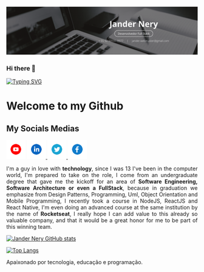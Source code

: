 
![banner pessoal](https://raw.githubusercontent.com/jnerydesigner/jnerydesigner/refs/heads/main/cover-linkedin.png)

### Hi there 👋

[![Typing SVG](https://readme-typing-svg.demolab.com?font=Fira+Code&duration=3000&pause=500&random=false&width=635&lines=%3C+Welcome+%2F%3E;%3C+My+name+is+Jander+Nery+%2F%3E;%3C+I'm+a+Software+Developer+%2F%3E;%3C+FullStack+%2F%3E)](https://git.io/typing-svg)

# Welcome to my Github

## My Socials Medias

<div style="width:100%">
<a href="https://www.youtube.com/channel/UCr5fGhSnZV7eqfDYcV09XOQ" target="_blank"><img src="https://github.com/jnerydesigner/jnerydesigner/blob/main/youtube.svg" width="50"></a>  
<a href="https://www.linkedin.com/in/jander-nery" target="_blank"><img src="https://github.com/jnerydesigner/jnerydesigner/blob/main/linkedin.svg" width="50">
</a>
  <a href="https://twitter.com/JNeryDesigner" target="_blank"><img src="https://github.com/jnerydesigner/jnerydesigner/blob/main/twitter.svg" width="50">
</a>
  <a href="https://www.facebook.com/jander.nery" target="_blank"><img src="https://github.com/jnerydesigner/jnerydesigner/blob/main/facebook.svg" width="50">
</a>
</div>

<div>
  <p style="text-align: justify">I'm a guy in love with <strong>technology</strong>, since I was 13 I've been in the computer world, I'm prepared to take on the role, I come from an undergraduate degree that gave me the kickoff for an area of <strong>Software Engineering, Software Architecture or even a FullStack</strong>, because in graduation we emphasize from Design Patterns, Programming, Uml, Object Orientation and Mobile Programming, I recently took a course in NodeJS, ReactJS and React Native, I'm even doing an advanced course at the same institution by the name of <strong>Rocketseat</strong>, I really hope I can add value to this already so valuable company, and that it would be a great honor for me to be part of this winning team.
  </p>
</div>

[![Jander Nery GitHub stats](https://github-readme-stats.vercel.app/api?username=jnerydesigner&show_icons=true&theme=dracula)](https://github.com/jnerydesigner)
 
 
[![Top Langs](https://github-readme-stats.vercel.app/api/top-langs/?username=jnerydesigner&theme=dracula)](https://github.com/jnerydesigner)




<!--
**jnerydesigner/jnerydesigner** is a ✨ _special_ ✨ repository because its `README.md` (this file) appears on your GitHub profile.

Here are some ideas to get you started:

🔭 I’m currently working on ...
- 🌱 I’m currently learning ...
- 👯 I’m looking to collaborate on ...
- 🤔 I’m looking for help with ...
- 💬 Ask me about ...
- 📫 How to reach me: ...
- 😄 Pronouns: ...
- ⚡ Fun fact: ...
-->

Apaixonado por tecnologia, educação e programação.
